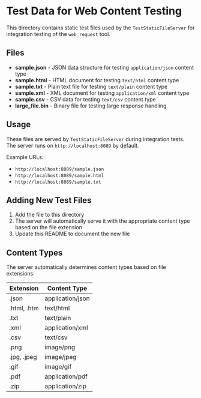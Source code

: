 # Test Data for Web Content Testing

This directory contains static test files used by the `TestStaticFileServer` for integration testing of the `web_request` tool.

## Files

- **sample.json** - JSON data structure for testing `application/json` content type
- **sample.html** - HTML document for testing `text/html` content type
- **sample.txt** - Plain text file for testing `text/plain` content type
- **sample.xml** - XML document for testing `application/xml` content type
- **sample.csv** - CSV data for testing `text/csv` content type
- **large_file.bin** - Binary file for testing large response handling

## Usage

These files are served by `TestStaticFileServer` during integration tests. The server runs on `http://localhost:8089` by default.

Example URLs:
- `http://localhost:8089/sample.json`
- `http://localhost:8089/sample.html`
- `http://localhost:8089/sample.txt`

## Adding New Test Files

1. Add the file to this directory
2. The server will automatically serve it with the appropriate content type based on the file extension
3. Update this README to document the new file

## Content Types

The server automatically determines content types based on file extensions:

| Extension | Content Type |
|-----------|--------------|
| .json | application/json |
| .html, .htm | text/html |
| .txt | text/plain |
| .xml | application/xml |
| .csv | text/csv |
| .png | image/png |
| .jpg, .jpeg | image/jpeg |
| .gif | image/gif |
| .pdf | application/pdf |
| .zip | application/zip |
